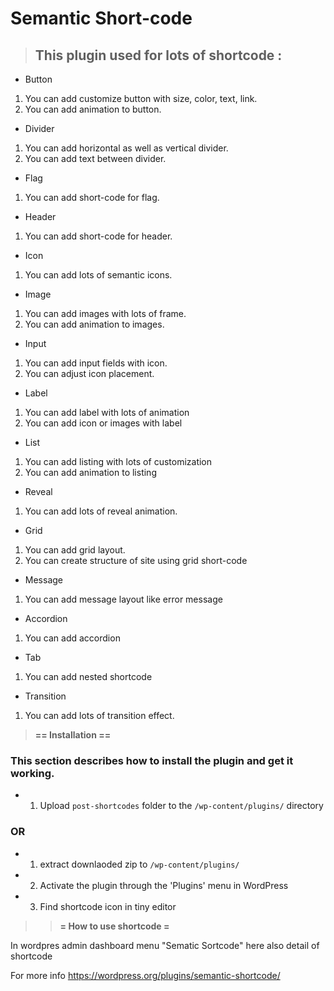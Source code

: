 # Semantic Short-code

> ## This plugin used for lots of shortcode :
* Button
1. You can add customize button with size, color, text, link.
2. You can add animation to button.
* Divider
1. You can add horizontal as well as vertical divider.
2. You can add text between divider.
* Flag
1. You can add short-code for flag. 
* Header
1. You can add short-code for header. 
* Icon
1. You can add lots of semantic icons.
* Image
1. You can add images with lots of frame.
2. You can add animation to images.
* Input
1. You can add input fields with icon.
2. You can adjust icon placement.
* Label
1. You can add label with lots of animation
2. You can add icon or images with label
* List
1. You can add listing with lots of customization
2. You can add animation to listing
* Reveal
1. You can add lots of reveal animation.
* Grid
1. You can add grid layout.
2. You can create structure of site using grid short-code
* Message
1. You can add message layout like error message
* Accordion
1. You can add accordion 
* Tab
1. You can add nested shortcode
* Transition
1. You can add lots of transition effect.

> **== Installation ==**

### This section describes how to install the plugin and get it working.


* 1. Upload `post-shortcodes` folder to the `/wp-content/plugins/` directory
 ### OR
* 1. extract downlaoded zip to `/wp-content/plugins/`
* 2. Activate the plugin through the 'Plugins' menu in WordPress
* 3. Find shortcode icon in tiny editor

> > **= How to use shortcode =**

In wordpres admin dashboard menu "Sematic Sortcode" here also detail of shortcode

For more info https://wordpress.org/plugins/semantic-shortcode/

